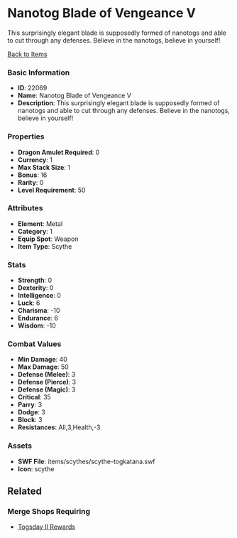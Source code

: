 # Nanotog Blade of Vengeance V

This surprisingly elegant blade is supposedly formed of nanotogs and able to cut through any defenses. Believe in the nanotogs, believe in yourself!

[Back to Items](../items.md)

### Basic Information

- **ID**: 22069
- **Name**: Nanotog Blade of Vengeance V
- **Description**: This surprisingly elegant blade is supposedly formed of nanotogs and able to cut through any defenses. Believe in the nanotogs, believe in yourself!

### Properties

- **Dragon Amulet Required**: 0
- **Currency**: 1
- **Max Stack Size**: 1
- **Bonus**: 16
- **Rarity**: 0
- **Level Requirement**: 50

### Attributes

- **Element**: Metal
- **Category**: 1
- **Equip Spot**: Weapon
- **Item Type**: Scythe

### Stats

- **Strength**: 0
- **Dexterity**: 0
- **Intelligence**: 0
- **Luck**: 6
- **Charisma**: -10
- **Endurance**: 6
- **Wisdom**: -10

### Combat Values

- **Min Damage**: 40
- **Max Damage**: 50
- **Defense (Melee)**: 3
- **Defense (Pierce)**: 3
- **Defense (Magic)**: 3
- **Critical**: 35
- **Parry**: 3
- **Dodge**: 3
- **Block**: 3
- **Resistances**: All,3,Health,-3

### Assets

- **SWF File**: items/scythes/scythe-togkatana.swf
- **Icon**: scythe

## Related

### Merge Shops Requiring

- [Togsday II Rewards](../merge-shops/425-togsday-ii-rewards.md)

